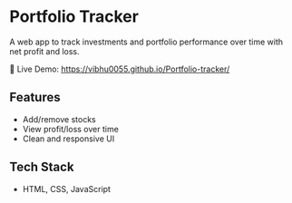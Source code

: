 # Portfolio Tracker 

A web app to track investments and portfolio performance over time with net profit and loss.

🔗 Live Demo: https://vibhu0055.github.io/Portfolio-tracker/

## Features
- Add/remove stocks
- View profit/loss over time
- Clean and responsive UI

## Tech Stack
- HTML, CSS, JavaScript


